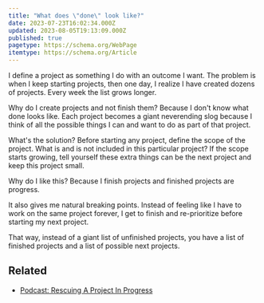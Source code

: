 ```yaml
---
title: "What does \"done\" look like?"
date: 2023-07-23T16:02:34.000Z
updated: 2023-08-05T19:13:09.000Z
published: true
pagetype: https://schema.org/WebPage
itemtype: https://schema.org/Article
---
```


I define a project as something I do with an outcome I want. The problem is when I keep starting projects, then one day, I realize I have created dozens of projects. Every week the list grows longer.

Why do I create projects and not finish them? Because I don't know what done looks like. Each project becomes a giant neverending slog because I think of all the possible things I can and want to do as part of that project.

What's the solution? Before starting any project, define the scope of the project. What is and is not included in this particular project? If the scope starts growing, tell yourself these extra things can be the next project and keep this project small.

Why do I like this? Because I finish projects and finished projects are progress.

It also gives me natural breaking points. Instead of feeling like I have to work on the same project forever, I get to finish and re-prioritize before starting my next project.

That way, instead of a giant list of unfinished projects, you have a list of finished projects and a list of possible next projects.

## Related

- [Podcast: Rescuing A Project In Progress](https://share.transistor.fm/s/73e5e059)
